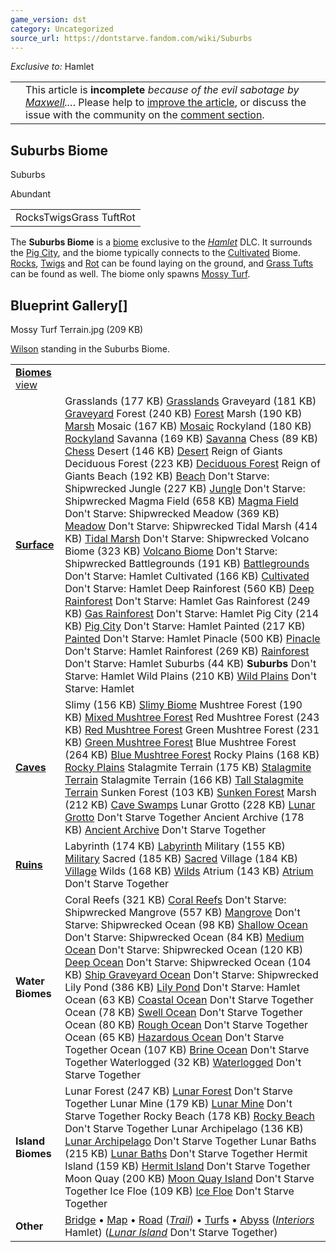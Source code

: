 ```yaml
---
game_version: dst
category: Uncategorized
source_url: https://dontstarve.fandom.com/wiki/Suburbs
---
```


*Exclusive to:* Hamlet

|  |  |
| --- | --- |
|  | This article is **incomplete** *because of the evil sabotage by [Maxwell](/wiki/Maxwell/NPC "Maxwell/NPC")...*. Please help to [improve the article](https://dontstarve.fandom.com/wiki/Suburbs?action=edit), or discuss the issue with the community on the [comment section](#WikiaArticleComments). |

## Suburbs Biome

Suburbs

Abundant

|  |
| --- |
| RocksTwigsGrass TuftRot |

The **Suburbs Biome** is a [biome](/wiki/Biome "Biome") exclusive to the *[Hamlet](/wiki/Don%27t_Starve:_Hamlet "Don't Starve: Hamlet")* DLC. It surrounds the [Pig City](/wiki/Pig_City "Pig City"), and the biome typically connects to the [Cultivated](/wiki/Cultivated "Cultivated") Biome. [Rocks](/wiki/Rocks "Rocks"), [Twigs](/wiki/Twigs "Twigs") and [Rot](/wiki/Rot "Rot") can be found laying on the ground, and [Grass Tufts](/wiki/Grass_Tuft "Grass Tuft") can be found as well. The biome only spawns [Mossy Turf](/wiki/Mossy_Turf "Mossy Turf").

## Blueprint Gallery[]

Mossy Turf Terrain.jpg (209 KB)

[Wilson](/wiki/Wilson "Wilson") standing in the Suburbs Biome.

|  |  |
| --- | --- |
| **[Biomes](/wiki/Biome "Biome")** [view](/wiki/Template:Biomes "Template:Biomes") | |
| **[Surface](/wiki/Surface_World "Surface World")** | Grasslands (177 KB)  [Grasslands](/wiki/Grasslands "Grasslands")  Graveyard (181 KB)  [Graveyard](/wiki/Graveyard "Graveyard")  Forest (240 KB)  [Forest](/wiki/Forest "Forest")  Marsh (190 KB)  [Marsh](/wiki/Marsh "Marsh")  Mosaic (167 KB)  [Mosaic](/wiki/Mosaic "Mosaic")  Rockyland (180 KB)  [Rockyland](/wiki/Rockyland "Rockyland")  Savanna (169 KB)  [Savanna](/wiki/Savanna "Savanna")  Chess (89 KB)  [Chess](/wiki/Chess "Chess")  Desert (146 KB)  [Desert](/wiki/Desert "Desert") Reign of Giants  Deciduous Forest (223 KB)  [Deciduous Forest](/wiki/Deciduous_Forest "Deciduous Forest") Reign of Giants  Beach (192 KB)  [Beach](/wiki/Beach "Beach") Don't Starve: Shipwrecked  Jungle (227 KB)  [Jungle](/wiki/Jungle "Jungle") Don't Starve: Shipwrecked  Magma Field (658 KB)  [Magma Field](/wiki/Magma_Field "Magma Field") Don't Starve: Shipwrecked  Meadow (369 KB)  [Meadow](/wiki/Meadow "Meadow") Don't Starve: Shipwrecked  Tidal Marsh (414 KB)  [Tidal Marsh](/wiki/Tidal_Marsh "Tidal Marsh") Don't Starve: Shipwrecked  Volcano Biome (323 KB)  [Volcano Biome](/wiki/Volcano_Biome "Volcano Biome") Don't Starve: Shipwrecked  Battlegrounds (191 KB)  [Battlegrounds](/wiki/Battlegrounds "Battlegrounds") Don't Starve: Hamlet  Cultivated (166 KB)  [Cultivated](/wiki/Cultivated "Cultivated") Don't Starve: Hamlet  Deep Rainforest (560 KB)  [Deep Rainforest](/wiki/Deep_Rainforest "Deep Rainforest") Don't Starve: Hamlet  Gas Rainforest (249 KB)  [Gas Rainforest](/wiki/Gas_Rainforest "Gas Rainforest") Don't Starve: Hamlet  Pig City (214 KB)  [Pig City](/wiki/Pig_City "Pig City") Don't Starve: Hamlet  Painted (217 KB)  [Painted](/wiki/Painted "Painted") Don't Starve: Hamlet  Pinacle (500 KB)  [Pinacle](/wiki/Pinacle "Pinacle") Don't Starve: Hamlet  Rainforest (269 KB)  [Rainforest](/wiki/Rainforest "Rainforest") Don't Starve: Hamlet  Suburbs (44 KB)  **Suburbs** Don't Starve: Hamlet  Wild Plains (210 KB)  [Wild Plains](/wiki/Wild_Plains "Wild Plains") Don't Starve: Hamlet |
| **[Caves](/wiki/Caves "Caves")** | Slimy (156 KB)  [Slimy Biome](/wiki/Slimy_Biome "Slimy Biome")  Mushtree Forest (190 KB)  [Mixed Mushtree Forest](/wiki/Mushtree_Forest "Mushtree Forest")  Red Mushtree Forest (243 KB)  [Red Mushtree Forest](/wiki/Mushtree_Forest "Mushtree Forest")  Green Mushtree Forest (231 KB)  [Green Mushtree Forest](/wiki/Mushtree_Forest "Mushtree Forest")  Blue Mushtree Forest (264 KB)  [Blue Mushtree Forest](/wiki/Mushtree_Forest "Mushtree Forest")  Rocky Plains (168 KB)  [Rocky Plains](/wiki/Rocky_Plains "Rocky Plains")  Stalagmite Terrain (175 KB)  [Stalagmite Terrain](/wiki/Stalagmite_Terrain#Normal "Stalagmite Terrain")  Stalagmite Terrain (166 KB)  [Tall Stalagmite Terrain](/wiki/Stalagmite_Terrain#Tall "Stalagmite Terrain")  Sunken Forest (103 KB)  [Sunken Forest](/wiki/Sunken_Forest "Sunken Forest")  Marsh (212 KB)  [Cave Swamps](/wiki/Marsh#Cave_Swamps "Marsh")  Lunar Grotto (228 KB)  [Lunar Grotto](/wiki/Lunar_Grotto "Lunar Grotto") Don't Starve Together  Ancient Archive (178 KB)  [Ancient Archive](/wiki/Ancient_Archive "Ancient Archive") Don't Starve Together |
| **[Ruins](/wiki/Ruins "Ruins")** | Labyrinth (174 KB)  [Labyrinth](/wiki/Labyrinth "Labyrinth")  Military (155 KB)  [Military](/wiki/Military "Military")  Sacred (185 KB)  [Sacred](/wiki/Sacred "Sacred")  Village (184 KB)  [Village](/wiki/Village "Village")  Wilds (168 KB)  [Wilds](/wiki/Wilds "Wilds")  Atrium (143 KB)  [Atrium](/wiki/Atrium "Atrium") Don't Starve Together |
| **Water Biomes** | Coral Reefs (321 KB)  [Coral Reefs](/wiki/Coral_Reefs "Coral Reefs") Don't Starve: Shipwrecked  Mangrove (557 KB)  [Mangrove](/wiki/Mangrove "Mangrove") Don't Starve: Shipwrecked  Ocean (98 KB)  [Shallow Ocean](/wiki/Ocean#Shallow "Ocean") Don't Starve: Shipwrecked  Ocean (84 KB)  [Medium Ocean](/wiki/Ocean#Medium "Ocean") Don't Starve: Shipwrecked  Ocean (120 KB)  [Deep Ocean](/wiki/Ocean#Deep "Ocean") Don't Starve: Shipwrecked  Ocean (104 KB)  [Ship Graveyard Ocean](/wiki/Ocean#Ship_Graveyard "Ocean") Don't Starve: Shipwrecked  Lily Pond (386 KB)  [Lily Pond](/wiki/Lily_Pond "Lily Pond") Don't Starve: Hamlet  Ocean (63 KB)  [Coastal Ocean](/wiki/Ocean#Coastal "Ocean") Don't Starve Together  Ocean (78 KB)  [Swell Ocean](/wiki/Ocean#Swell "Ocean") Don't Starve Together  Ocean (80 KB)  [Rough Ocean](/wiki/Ocean#Rough "Ocean") Don't Starve Together  Ocean (65 KB)  [Hazardous Ocean](/wiki/Ocean#Hazardous "Ocean") Don't Starve Together  Ocean (107 KB)  [Brine Ocean](/wiki/Ocean#Brine "Ocean") Don't Starve Together  Waterlogged (32 KB)  [Waterlogged](/wiki/Waterlogged "Waterlogged") Don't Starve Together |
| **Island Biomes** | Lunar Forest (247 KB)  [Lunar Forest](/wiki/Lunar_Forest "Lunar Forest") Don't Starve Together  Lunar Mine (179 KB)  [Lunar Mine](/wiki/Lunar_Mine "Lunar Mine") Don't Starve Together  Rocky Beach (178 KB)  [Rocky Beach](/wiki/Rocky_Beach "Rocky Beach") Don't Starve Together  Lunar Archipelago (136 KB)  [Lunar Archipelago](/wiki/Lunar_Archipelago "Lunar Archipelago") Don't Starve Together  Lunar Baths (215 KB)  [Lunar Baths](/wiki/Lunar_Baths "Lunar Baths") Don't Starve Together  Hermit Island (159 KB)  [Hermit Island](/wiki/Hermit_Island "Hermit Island") Don't Starve Together  Moon Quay (200 KB)  [Moon Quay Island](/wiki/Moon_Quay_Island "Moon Quay Island") Don't Starve Together  Ice Floe (109 KB)  [Ice Floe](/wiki/Ice_Floe "Ice Floe") Don't Starve Together |
| **Other** | [Bridge](/wiki/Bridge "Bridge") • [Map](/wiki/Map "Map") • [Road](/wiki/Road "Road") (*[Trail](/wiki/Trail "Trail")*) • [Turfs](/wiki/Turfs "Turfs") • [Abyss](/wiki/Abyss "Abyss")  (*[Interiors](/wiki/Category:Interiors "Category:Interiors")* Hamlet) (*[Lunar Island](/wiki/Lunar_Island "Lunar Island")* Don't Starve Together) |